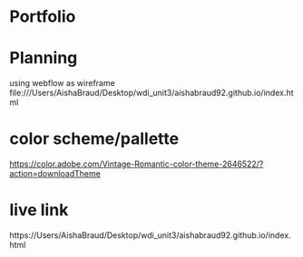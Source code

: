 # Portfolio

# Planning
using webflow as wireframe
file:///Users/AishaBraud/Desktop/wdi_unit3/aishabraud92.github.io/index.html

# color scheme/pallette
https://color.adobe.com/Vintage-Romantic-color-theme-2646522/?action=downloadTheme

# live link
https://Users/AishaBraud/Desktop/wdi_unit3/aishabraud92.github.io/index.html
